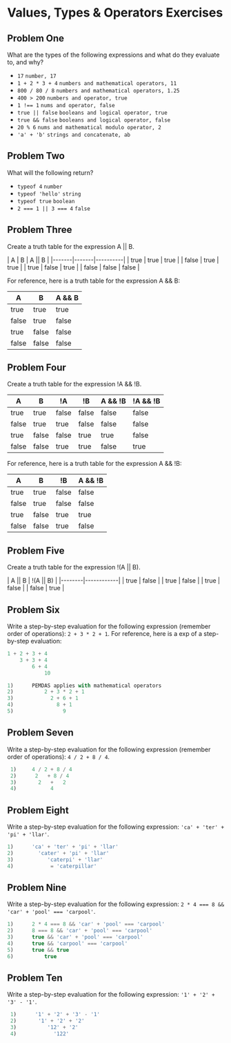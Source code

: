 # Values, Types & Operators Exercises

## Problem One

What are the types of the following expressions and what do they evaluate to, and why?

* `17`
`number, 17`
* `1 + 2 * 3 + 4`
`numbers and mathematical operators, 11`
* `800 / 80 / 8`
`numbers and mathematical operators, 1.25`
* `400 > 200`
`numbers and operator, true`
* `1 !== 1`
`nums and operator, false`
* `true || false`
`booleans and logical operator, true`
* `true && false`
`booleans and logical operator, false`
* `20 % 6`
`nums and mathematical modulo operator, 2`
* `'a' + 'b'`
`strings and concatenate, ab`

## Problem Two

What will the following return?

* `typeof 4`
`number`
*  `typeof 'hello'`
`string`
*  `typeof true`
`boolean`
* `2 === 1 || 3 === 4`
`false` 

## Problem Three

Create a truth table for the expression A || B.

|   A   |   B   |  A || B  | 
|-------|-------|----------|
| true  | true  |   true   |
| false | true  |   true   |
| true  | false |   true   |
| false | false |   false  | 

For reference, here is a truth table for the expression A && B:



|   A   |   B   | A && B | 
|-------|-------|--------|
| true  | true  | true   |
| false | true  | false  |
| true  | false | false  |
| false | false | false  | 


## Problem Four

Create a truth table for the expression !A && !B.

|   A   |   B   |  !A   |  !B   | A && !B | !A && !B |
|-------|-------|-------|-------|---------|----------|
| true  | true  | false | false |  false  |   false  |
| false | true  | true  | false |  false  |   false  |
| true  | false | false | true  |  true   |   false  |
| false | false | true  | true  |  false  |   true   |

For reference, here is a truth table for the expression A && !B:

|   A   |   B   |   !B   | A && !B | 
|-------|-------|--------|---------|
| true  | true  | false  |  false  |
| false | true  | false  |  false  |
| true  | false | true   |  true   |
| false | false |  true  |  false  | 

## Problem Five

Create a truth table for the expression !(A || B).

| A || B |  !(A || B) |
|--------|------------|
|  true  |    false   |
|  true  |    false   |
|  true  |    false   |
|  false |    true    |


## Problem Six

Write a step-by-step evaluation for the following expression (remember order of operations): `2 + 3 * 2 + 1`.
  For reference, here is a exp of a step-by-step evaluation: 
  ```js
  1 + 2 + 3 + 4  
      3 + 3 + 4
          6 + 4
              10
  ```
```js
1)      PEMDAS applies with mathematical operators
2)          2 + 3 * 2 + 1
3)            2 + 6 + 1
4)              8 + 1
5)                9
```

 ## Problem Seven
 
 Write a step-by-step evaluation for the following expression (remember order of operations): `4 / 2 + 8 / 4`.
```js
 1)     4 / 2 + 8 / 4
 2)      2   + 8 / 4
 3)       2   +   2
 4)           4
```
 
 ## Problem Eight
 
 Write a step-by-step evaluation for the following expression: `'ca' + 'ter' + 'pi' + 'llar'`.

 ```js
1)      'ca' + 'ter' + 'pi' + 'llar'
2)        'cater' + 'pi' + 'llar'
3)           'caterpi' + 'llar'
4)            = 'caterpillar'
 ```
 ## Problem Nine
 
 Write a step-by-step evaluation for the following expression: `2 * 4 === 8 && 'car' + 'pool' === 'carpool'`.
```js
1)      2 * 4 === 8 && 'car' + 'pool' === 'carpool'
2)      8 === 8 && 'car' + 'pool' === 'carpool'
3)      true && 'car' + 'pool' === 'carpool'
4)      true && 'carpool' === 'carpool'
5)      true && true
6)          true
```
 
 ## Problem Ten
 
  Write a step-by-step evaluation for the following expression: `'1' + '2' + '3' - '1'`.
 ```js
  1)      '1' + '2' + '3' - '1'
  2)       '1' + '2' + '2'
  3)          '12' + '2'
  4)            '122'
```

  
